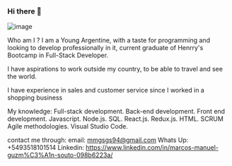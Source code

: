 ### Hi there 👋
![image](https://user-images.githubusercontent.com/98378103/185466871-315ca90b-59ff-4fe5-9a4e-2bd551cbd635.png)


Who am I ?
I am a Young Argentine, with a taste for programming and looking to develop professionally in it, current graduate of Henrry's Bootcamp in Full-Stack Developer.

I have aspirations to work outside my country, to be able to travel and see the world.

I have experience in sales and customer service since I worked in a shopping business

My knowledge:
Full-stack development.
Back-end development.
Front end development.
Javascript.
Node.js.
SQL.
React.js.
Redux.js.
HTML.
SCRUM
Agile methodologies.
Visual Studio Code.


contact me through:
email: mmgsgs94@gmail.com
Whats Up: +5493518101514
Linkedin: https://www.linkedin.com/in/marcos-manuel-guzm%C3%A1n-souto-098b6223a/

